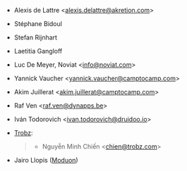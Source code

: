 - Alexis de Lattre \<<alexis.delattre@akretion.com>\>

- Stéphane Bidoul

- Stefan Rijnhart

- Laetitia Gangloff

- Luc De Meyer, Noviat \<<info@noviat.com>\>

- Yannick Vaucher \<<yannick.vaucher@camptocamp.com>\>

- Akim Juillerat \<<akim.juillerat@camptocamp.com>\>

- Raf Ven \<<raf.ven@dynapps.be>\>

- Iván Todorovich \<<ivan.todorovich@druidoo.io>\>

- [Trobz](https://trobz.com):

  > - Nguyễn Minh Chiến \<<chien@trobz.com>\>

- Jairo Llopis ([Moduon](https://www.moduon.team/))

